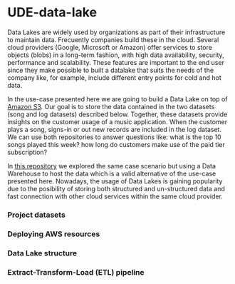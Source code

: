 # UDE-data-lake

Data Lakes are widely used by organizations as part of their infrastructure to maintain data. Frecuently companies build these in the cloud. Several cloud providers (Google, Microsoft or Amazon) offer services to store objects (blobs) in a long-term fashion, with high data availability, security, performance and scalability. These features are important to the end user since they make possible to built a datalake that suits the needs of the company like, for example, include different entry points for cold and hot data. 

In the use-case presented here we are going to build a Data Lake on top of [Amazon S3](https://aws.amazon.com/s3/?did=ft_card&trk=ft_card). Our goal is to store the data contained in the two datasets (song and log datasets) described below. Together, these datasets provide insights on the customer usage of a music application. When the customer plays a song, signs-in or out new records are included in the log dataset. We can use both repositories to answer questions like: what is the top 10 songs played this week? how long do customers make use of the paid tier subscription? 

In [this repository](https://github.com/juferafo/UDE-redshift) we explored the same case scenario but using a Data Warehouse to host the data which is a valid alternative of the use-case presented here. Nowadays, the usage of Data Lakes is gaining popularity due to the posibility of storing both structured and un-structured data and fast connection with other cloud services within the same cloud provider. 

### Project datasets

### Deploying AWS resources

### Data Lake structure

### Extract-Transform-Load (ETL) pipeline
